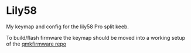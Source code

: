 # Lily58

My keymap and config for the lily58 Pro split keeb.

To build/flash firmware the keymap should be moved into a working setup of the [qmkfirmware repo](https://github.com/qmk/qmk_firmware)
